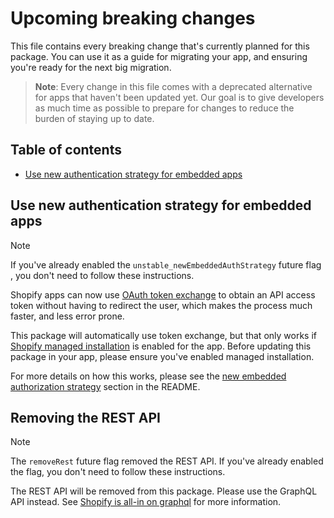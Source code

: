 # Upcoming breaking changes

This file contains every breaking change that's currently planned for this package.
You can use it as a guide for migrating your app, and ensuring you're ready for the next big migration.

> **Note**: Every change in this file comes with a deprecated alternative for apps that haven't been updated yet.
> Our goal is to give developers as much time as possible to prepare for changes to reduce the burden of staying up to date.

## Table of contents

- [Use new authentication strategy for embedded apps](#use-new-authentication-strategy-for-embedded-apps)

## Use new authentication strategy for embedded apps

> [!NOTE]
> If you've already enabled the `unstable_newEmbeddedAuthStrategy` future flag , you don't need to follow these instructions.

Shopify apps can now use [OAuth token exchange](https://shopify.dev/docs/apps/auth/get-access-tokens/token-exchange) to obtain an API access token without having to redirect the user, which makes the process much faster, and less error prone.

This package will automatically use token exchange, but that only works if [Shopify managed installation](https://shopify.dev/docs/apps/auth/installation#shopify-managed-installation) is enabled for the app.
Before updating this package in your app, please ensure you've enabled managed installation.

For more details on how this works, please see the [new embedded authorization strategy](../README.md#new-embedded-authorization-strategy) section in the README.


## Removing the REST API

> [!NOTE]
> The `removeRest` future flag removed the REST API.
> If you've already enabled the flag, you don't need to follow these instructions.

The REST API will be removed from this package. Please use the GraphQL API instead. See [Shopify is all-in on graphql](https://www.shopify.com/ca/partners/blog/all-in-on-graphql) for more information.
